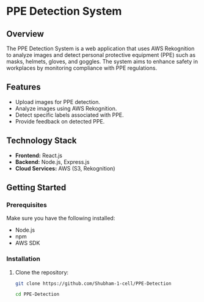 # PPE Detection System

## Overview
The PPE Detection System is a web application that uses AWS Rekognition to analyze images and detect personal protective equipment (PPE) such as masks, helmets, gloves, and goggles. The system aims to enhance safety in workplaces by monitoring compliance with PPE regulations.

## Features
- Upload images for PPE detection.
- Analyze images using AWS Rekognition.
- Detect specific labels associated with PPE.
- Provide feedback on detected PPE.

## Technology Stack
- **Frontend:** React.js
- **Backend:** Node.js, Express.js
- **Cloud Services:** AWS (S3, Rekognition)

## Getting Started

### Prerequisites
Make sure you have the following installed:
- Node.js
- npm
- AWS SDK

### Installation
1. Clone the repository:
   ```bash
   git clone https://github.com/Shubham-1-cell/PPE-Detection

   cd PPE-Detection

